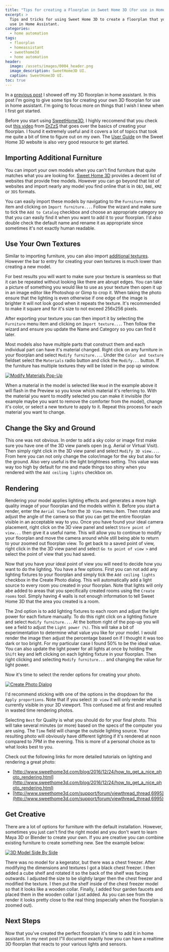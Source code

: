 ```yaml
---
title: "Tips for creating a Floorplan in Sweet Home 3D (For use in Home Assistant)"
excerpt: >
  Tips and tricks for using Sweet Home 3D to create a floorplan that you can
  use in Home Assistant.
categories:
  - home automation
tags:
  - floorplan
  - homeassistant
  - sweethome3d
  - home automation
header:
  image: /assets/images/0004_header.png
  image_description: SweetHome3D UI.
  caption: SweetHome3D UI.
toc: true
---
```


In a [previous post](https://aarongodfrey.dev/home%20automation/floorplan-in-home-assistant/)
I showed off my 3D floorplan in home assistant.  In this post I'm going to give
some tips for creating your own 3D floorplan for use in home assistant. I'm
going to focus more on things that I wish I knew when I first got started.

Before you start using [SweetHome3D](http://www.sweethome3d.com/), I highly reccomend
that you check out [this video](https://www.youtube.com/watch?v=HBXIOj5ndo4&feature=youtu.be)
from [DrZzS](https://www.youtube.com/channel/UC7G4tLa4Kt6A9e3hJ-HO8ng) that goes
over the basics of creating your floorplan.  I found it extremely useful and it
covers a lot of topics that took me quite a bit of time to figure out on my own.
The [User Guide](http://www.sweethome3d.com/userGuide.jsp) on the Sweet Home 3D
website is also very good resource to get started.

## Importing Additional Furniture

You can import your own models when you can't find furniture that quite matches
what you are looking for.  [Sweet Home 3D](http://www.sweethome3d.com/importModels.jsp)
provides a decent list of websites that provide free models.  However you can
go beyond that list of websites and import nearly any model you find online that
is in `OBJ`, `DAE`, `KMZ` or `3DS` formats.

You can easily import these models by navigating to the `Furniture` menu item
and clicking on `Import furniture...`.  Follow the wizard and make sure to tick
the `Add to Catalog` checkbox and choose an appropriate category so that you can
easily find it when you want to add it to your floorplan.  I'd also double check the
default name and rename it as appropriate since sometimes it's not exactly human
readable.

## Use Your Own Textures

Similar to importing furniture, you can also import [additional textures](http://www.sweethome3d.com/importTextures.jsp).
However the bar to entry for creating your own textures is much lower than
creating a new model.

For best results you will want to make sure your texture is seamless so that it
can be repeated without looking like there are abrupt edges.  You can take a
picture of something you would like to use as your texture then open it up in
an image editor like Photoshop or Gimp to crop it.  When taking the photo ensure
that the lighting is even otherwise if one edge of the image is brighter it will
not look good when it repeats the texture.  It's recommended to make it square
and for it's size to not exceed 256x256 pixels.

After exporting your texture you can then import it by selecting the
`Furniture` menu item and clicking on `Import texture...`.  Then follow the wizard
and ensure you update the Name and Category so you can find it later.

Most models also have multiple parts that construct them and each individual
part can have it's material changed.  Right click on any furniture in your floorplan
and select `Modify furniture...`.  Under the `Color and texture` fieldset select
the `Materials` radio button and click the `Modify...` button.  If the furniture
has multiple textures they will be listed in the pop up window.

[![Modify Materials Pop-Up](/assets/images/0004_modify_materials.png)](/assets/images/0004_modify_materials.png)

When a material in the model is selected like `Wood` in the example above it will
flash in the Preview so you know which material it's referring to.  With the material
you want to modify selected you can make it invisible (for example maybe you want
to remove the comforter from the model), change it's color, or select a new texture
to apply to it.  Repeat this process for each material you want to change.

## Change the Sky and Ground

This one was not obvious.  In order to add a sky color or image first make
sure you have one of the 3D view panels open (e.g. Aerial or Virtual Visit).  Then
simply right click in the 3D view panel and select `Modify 3D view...`.  From here
you can not only change the color/image for the sky but also for the ground.  Also
very useful is the light brightness setting.  This value was way too high by default
for me and made things too shiny when you rendered with the `Add ceiling lights`
checkbox on.

## Rendering

Rendering your model applies lighting effects and generates a more high quality
image of your floorplan and the models within it.  Before you start a render, enter
the `Aerial View` from the `3D View` menu item.  Then rotate and adjust the angle
of the camera so that you can get the entire floorplan visible in an acceptable
way to you.  Once you have found your ideal camera placement, right click on the
3D view panel and select `Store point of view...` then give it a useful name.
This will allow you to continue to modify your floorplan and move the camera around
while still being able to return to your zoomed out floorplan view.  To get back
to a saved point of view, right click in the the 3D view panel and select
`Go to point of view >` and select the point of view that you had saved.

Now that you have your ideal point of view you will need to decide how you want
to do the lighting.  You have a few options.  First you can not add any lighting
fixtures to your floorplan and simply tick the `Add ceiling lights` checkbox
in the Create Photo dialog.  This will automatically add a light source to every
room you created in your floorplan.  Note that lights will only abe added to areas
that you specifically created rooms using the `Create rooms` tool.  Simply having
4 walls is not enough information to tell Sweet Home 3D that the area you created
is a room.

The 2nd option is to add lighting fixtures to each room and adjust the light power
for each fixture manually.  To do this right click on a lighting fixture and select
`Modify furniture...`.  At the bottom right of the pop-up you will see a field to
adjust the `Light power (%)`.  This will take a bit of experimentation to determine
what value you like for your model.  I would render the image then adjust the
percentage based on if I thought it was too dark or too bright.  For my particular
case I found 50% to be the ideal value.  You can also update the light power for
all lights at once by holding the `Shift` key and left clicking on each lighting
fixture in your floorplan.  Then right clicking and selecting `Modify furniture...`
and changing the value for light power.

Now it's time to select the render options for creating your photo.

[![Create Photo Dialog](/assets/images/0004_create_photo.png)](/assets/images/0004_create_photo.png)

I'd recommend sticking with one of the options in the dropdown for the
`Apply proportions`.  Note that if you select `3D view` it will only render what
is currently visible in your 3D viewport.  This confused me at first and resulted
in wasted time rendering photos.

Selecting `Best` for Quality is what you should do for your final photo.  This will
take several minutes (or more) based on the specs of the computer you are using.
The `Time` field will change the outside lighting source.  Your resulting photo
will obviously have different lighting if it's rendered at noon compared to 7PM
in the evening.  This is more of a personal choice as to what looks best to you.

Check out the following links for more detailed tutorials on lighting and rendering
a great photo:

* [http://www.sweethome3d.com/blog/2016/12/24/how_to_get_a_nice_photo_rendering.html](http://www.sweethome3d.com/blog/2016/12/24/how_to_get_a_nice_photo_rendering.html)
* [http://www.sweethome3d.com/support/forum/viewthread_thread,6995](http://www.sweethome3d.com/support/forum/viewthread_thread,6995)

## Get Creative

There are a lot of options for furniture with the default installation. However,
sometimes you just can't find the right model and you don't want to learn Maya 3D
or Blender to create your own.  If you are creative you can combine existing
furniture to create something new.  See the example below:

[![3D Model Side By Side](/assets/images/0004_kegerator.png)](/assets/images/0004_kegerator.png)

There was no model for a kegerator, but there was a chest freezer.  After modifying
the dimensions and textures I got a black chest freezer.  I then added a cube shelf
and rotated it so the back of the shelf was facing outwards.  I adjusted the size
to be slightly larger then the chest freezer and modified the texture.  I then
put the shelf inside of the chest freezer model so that it looks like a wooden
collar.  Finally, I added four garden faucets and placed them in the wooden
collar I just added.  As you can see from the render it looks pretty close to the
real thing (especially when the floorplan is zoomed out).

## Next Steps

Now that you've created the perfect floorplan it's time to add it in home
assistant.  In my next post I"ll document exactly how you can have a realtime
3D floorplan that reacts to your various lights and sensors.

